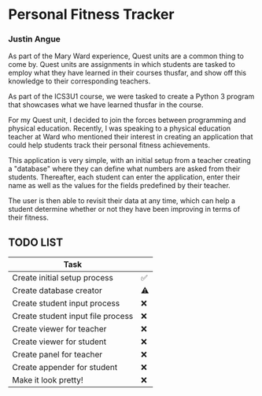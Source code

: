 # Personal Fitness Tracker
### Justin Angue

As part of the Mary Ward experience, Quest units are a common thing to come by. Quest units are assignments in which students are tasked to employ what they have learned in their courses thusfar, and show off this knowledge to their corresponding teachers.

As part of the ICS3U1 course, we were tasked to create a Python 3 program that showcases what we have learned thusfar in the course.

For my Quest unit, I decided to join the forces between programming and physical education. Recently, I was speaking to a physical education teacher at Ward who mentioned their interest in creating an application that could help students track their personal fitness achievements.

This application is very simple, with an initial setup from a teacher creating a "database" where they can define what numbers are asked from their students. Thereafter, each student can enter the application, enter their name as well as the values for the fields predefined by their teacher.

The user is then able to revisit their data at any time, which can help a student determine whether or not they have been improving in terms of their fitness.

## TODO LIST
| Task | |
| --- | --- |
| Create initial setup process | ✅ |
| Create database creator | ⚠️ |
| Create student input process | ❌ |
| Create student input file process | ❌ |
| Create viewer for teacher | ❌ |
| Create viewer for student | ❌ |
| Create panel for teacher | ❌ |
| Create appender for student | ❌ |
| Make it look pretty! | ❌ |